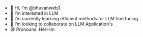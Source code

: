 - 👋 Hi, I’m @bhuvanweb3
- 👀 I’m interested in LLM
- 🌱 I’m currently learning efficient methods for LLM fine tuning 
- 💞️ I’m looking to collaborate on LLM Application's
- 😄 Pronouns: He/Him

<!---
bhuvanweb3/bhuvanweb3 is a ✨ special ✨ repository because its `README.md` (this file) appears on your GitHub profile.
You can click the Preview link to take a look at your changes.
--->
